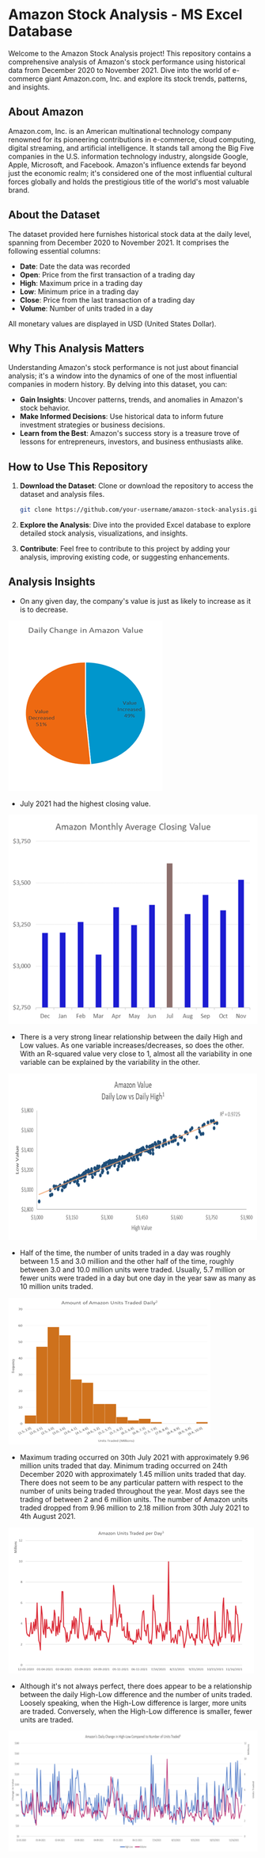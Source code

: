 # Amazon Stock Analysis - MS Excel Database

Welcome to the Amazon Stock Analysis project! This repository contains a comprehensive analysis of Amazon's stock performance using historical data from December 2020 to November 2021. Dive into the world of e-commerce giant Amazon.com, Inc. and explore its stock trends, patterns, and insights.

## About Amazon
Amazon.com, Inc. is an American multinational technology company renowned for its pioneering contributions in e-commerce, cloud computing, digital streaming, and artificial intelligence. It stands tall among the Big Five companies in the U.S. information technology industry, alongside Google, Apple, Microsoft, and Facebook. Amazon's influence extends far beyond just the economic realm; it's considered one of the most influential cultural forces globally and holds the prestigious title of the world's most valuable brand.


## About the Dataset
The dataset provided here furnishes historical stock data at the daily level, spanning from December 2020 to November 2021. It comprises the following essential columns:
- **Date**: Date the data was recorded
- **Open**: Price from the first transaction of a trading day
- **High**: Maximum price in a trading day
- **Low**: Minimum price in a trading day
- **Close**: Price from the last transaction of a trading day
- **Volume**: Number of units traded in a day

All monetary values are displayed in USD (United States Dollar).


## Why This Analysis Matters
Understanding Amazon's stock performance is not just about financial analysis; it's a window into the dynamics of one of the most influential companies in modern history. By delving into this dataset, you can:
- **Gain Insights**: Uncover patterns, trends, and anomalies in Amazon's stock behavior.
- **Make Informed Decisions**: Use historical data to inform future investment strategies or business decisions.
- **Learn from the Best**: Amazon's success story is a treasure trove of lessons for entrepreneurs, investors, and business enthusiasts alike.


## How to Use This Repository
1. **Download the Dataset**: Clone or download the repository to access the dataset and analysis files.
    ```bash
    git clone https://github.com/your-username/amazon-stock-analysis.git
    ```

2. **Explore the Analysis**: Dive into the provided Excel database to explore detailed stock analysis, visualizations, and insights.


3. **Contribute**: Feel free to contribute to this project by adding your analysis, improving existing code, or suggesting enhancements.


## Analysis Insights
- On any given day, the company's value is just as likely to increase as it is to decrease.

  
![Image 1](Images/Picture1.png)

- July 2021 had the highest closing value.
  

![Image 2](Images/Picture2.png)
  
- There is a very strong linear relationship between the daily High and Low values. As one variable increases/decreases, so does the other. With an R-squared value very close to 1, almost all the variability in one variable can be explained by the variability in the other.

![Image 3](Images/Picture3.png)
  
- Half of the time, the number of units traded in a day was roughly between 1.5 and 3.0 million and the other half of the time, roughly between 3.0 and 10.0 million units were traded. Usually, 5.7 million or fewer units were traded in a day but one day in the year saw as many as 10 million units traded.

![Image 4](Images/Picture4.png)
  
- Maximum trading occurred on 30th July 2021 with approximately 9.96 million units traded that day. Minimum trading occurred on 24th December 2020 with approximately 1.45 million units traded that day. There does not seem to be any particular pattern with respect to the number of units being traded throughout the year. Most days see the trading of between 2 and 6 million units. The number of Amazon units traded dropped from 9.96 million to 2.18 million from 30th July 2021 to 4th August 2021.

![Image 5](Images/Picture5.png)
  
- Although it's not always perfect, there does appear to be a relationship between the daily High-Low difference and the number of units traded. Loosely speaking, when the High-Low difference is larger, more units are traded. Conversely, when the High-Low difference is smaller, fewer units are traded.


![Image 6](Images/Picture6.png)
